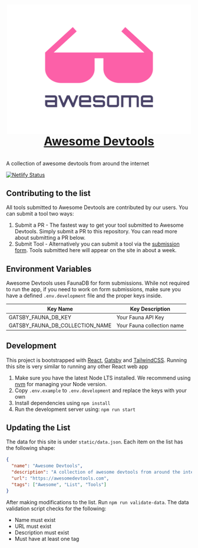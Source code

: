 <div style="display:flex;flex-direction:column;align-items:center;justify-content:center;margin-bottom:2rem;">
  <img width="500" src="logo.svg" alt="logo">
  <a href="https://awesomedevtools.com" style="font-size:2rem;font-weight:bold;">Awesome Devtools</a>
</div>

A collection of awesome devtools from around the internet

[![Netlify Status](https://api.netlify.com/api/v1/badges/278a13fc-df3d-4590-83fe-a7decd564592/deploy-status)](https://app.netlify.com/sites/awesome-devtools/deploys)

## Contributing to the list

All tools submitted to Awesome Devtools are contributed by our users. You can submit a tool two ways:

1. Submit a PR - The fastest way to get your tool submitted to Awesome Devtools. Simply submit a PR to this repository. You can read more about submitting a PR below.
2. Submit Tool - Alternatively you can submit a tool via the [submission form](https://awesomedevtools.com/submit). Tools submitted here will appear on the site in about a week.

## Environment Variables

Awesome Devtools uses FaunaDB for form submissions. While not required to run the app, if you need to work on form submissions, make sure you have a defined `.env.development` file and the proper keys inside.

| Key Name                        | Key Description            |
| ------------------------------- | -------------------------- |
| GATSBY_FAUNA_DB_KEY             | Your Fauna API Key         |
| GATSBY_FAUNA_DB_COLLECTION_NAME | Your Fauna collection name |

## Development

This project is bootstrapped with [React](https://reactjs.org), [Gatsby](https://gatsbyjs.com) and [TailwindCSS](https://tailwindcss.com/). Running this site is very similar to running any other React web app

1. Make sure you have the latest Node LTS installed. We recommend using [nvm](https://github.com/nvm-sh/nvm) for managing your Node version.
2. Copy `.env.example` to `.env.development` and replace the keys with your own
3. Install dependencies using `npm install`
4. Run the development server using: `npm run start`

## Updating the List

The data for this site is under `static/data.json`. Each item on the list has the following shape:

```json
{
  "name": "Awesome Devtools",
  "description": "A collection of awesome devtools from around the internet",
  "url": "https://awesomedevtools.com",
  "tags": ["Awesome", "List", "Tools"]
}
```

After making modifications to the list. Run `npm run validate-data`. The data validation script checks for the following:

- Name must exist
- URL must exist
- Description must exist
- Must have at least one tag
